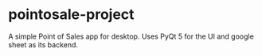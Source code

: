# pointosale-project
A simple Point of Sales app for desktop. Uses PyQt 5 for the UI and google sheet as its backend.

